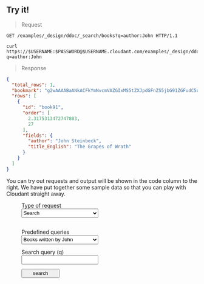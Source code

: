 <script type="text/javascript">
  $(document).ready(function() {
    var searchForm = $('form.search');
    var cqForm = $('form.cq');
    var outputField = $("#search-output-marker").next();
    var httpRequestField = $("#search-request-http-marker").next();
    var curlRequestField = $("#search-request-curl-marker").next();
    var forms = [searchForm, cqForm];
    var formNames = ['search', 'cq'];
    var predefinedQueries = {
      search: {
        'author-is-john': {query: 'author:John'},
        'sorting': {query: ''}
      },
      cq: {
        'actor-is-zoe-saldana': {query: '{ "selector": { "Person_name": "Zoe Saldana" } }'},
        'sorting': {query: ''}
      }
    };
    var searchQueryInput = $('form.search #test-search-query');
    var cqQueryInput = $('form.cq .query');
    var requestTypes = {
      search: {
        renderHttpRequest: function() {
          return 'GET /examples/_design/ddoc/_search/books?q=' + searchQueryInput.val() + ' HTTP/1.1';
        },
        renderCurlRequest: function() {
          return 'curl https://$USERNAME:$PASSWORD@$ACCOUNT.cloudant.com/examples/_design/ddoc/_search/books?q=' + searchQueryInput.val();
        },
        doAjaxRequest: function() {
        
        }
      },
      cq: {
        renderHttpRequest: function() {
          return 'POST /movies-demo-with-indexes/_find HTTP/1.1\nHost: examples.cloudant.com\n\n' + cqQueryInput.val();
        },
        renderCurlRequest: function() {
          return "curl https://$USERNAME:$PASSWORD@$ACCOUNT.cloudant.com/movies-demo-with-indexes/_find -X POST -d '" + cqQueryInput.val() + "'";
        }
      }
    };
    var highlight = function(elem) {
      elem.each(function(i, block) {
        hljs.highlightBlock(block);
      });
    };
    
    var requestChanged = function(formName) {
      httpRequestField.text(requestTypes[formName].renderHttpRequest());
      highlight(httpRequestField);
      curlRequestField.text(requestTypes[formName].renderCurlRequest());
      highlight(curlRequestField);
    }
    
    var requestTypeSelect = $('div.test-form-container select.request-type');
    var showSelectedType = function() {
      for (i in forms) {
        forms[i].hide();
      }
      var type = requestTypeSelect.val();
      if (type == 'search') {
        searchForm.show();    
      }
      if (type == 'cq') {
        cqForm.show();    
      }
      requestChanged(type);
    };
    requestTypeSelect.on("change", showSelectedType);
    showSelectedType();

    var initForm = function(formName, request) {
      console.log('initForm called with ', formName, request);
      for (field in request) {
        $('form.' + formName + ' .' + field).val(request[field]);
      }
    };
    var initPredefinedSelect = function(formName) {
      console.log('initPredefinedSelect called');
      var predefinedSelect = $('form.' + formName + ' select.predefined');
      predefinedSelect.on('change', function() {
        var request = predefinedSelect.val();
        console.log(formName, request, predefinedQueries[formName][request]);
        initForm(formName, predefinedQueries[formName][request]);
        requestChanged(formName);
      });
    };
    for (i in formNames) {
      initPredefinedSelect(formNames[i]);
    }
    initForm('search', predefinedQueries.search['author-is-john']);
    initForm('cq', predefinedQueries.cq['actor-is-zoe-saldana']);
    highlight(outputField);
    highlight(httpRequestField);
    highlight(curlRequestField);
    searchQueryInput.on('change keyup keypress', function() {requestChanged('search');});
    cqQueryInput.on('change keyup keypress', function() {requestChanged('cq');});
    var displayResult = function(jqXHR, textStatus) {
      var result = JSON.stringify(jQuery.parseJSON(jqXHR.responseText), null, '    ');
      outputField.show();
      outputField.text(result);
      highlight(outputField);
    }
    searchForm.submit(function(event) {
      var query = searchQueryInput.val();
      jQuery.ajax({
        url: '//examples.cloudant.com/docs-examples/_design/ddoc/_search/books?q=' + query,
        type: 'GET',
        beforeSend: function(xhr) {
          xhr.setRequestHeader("Authorization", "Basic " + btoa('thereencespedgetytolisir:c1IimpBSAC3b3A66N8LHKwKF'));
        },
        error: function(one, two) {
        },
        complete: displayResult
      });
      event.preventDefault();
    });
    cqForm.submit(function(event){
      var query = cqQueryInput.val();
      jQuery.ajax({
        url: '//examples.cloudant.com/movies-demo-with-indexes/_find',
        type: 'POST',
        data: query,
        beforeSend: function(xhr) {
          xhr.setRequestHeader("Authorization", "Basic " + btoa('thereencespedgetytolisir:c1IimpBSAC3b3A66N8LHKwKF'));
        },
        error: function(one, two) {
        },
        complete: displayResult
      });
      event.preventDefault();
    });
  });
</script>

## Try it!

> Request

<p id="search-request-http-marker"></p>

```http
GET /examples/_design/ddoc/_search/books?q=author:John HTTP/1.1
```

<p id="search-request-curl-marker"></p>

```shell
curl https://$USERNAME:$PASSWORD@$USERNAME.cloudant.com/examples/_design/ddoc/_search/books?q=author:John
```

> Response

<p id="search-output-marker"></p>

```json
{
  "total_rows": 1,
  "bookmark": "g2wAAAABaANkACFkYmNvcmVAZGIxMS5tZXJpdGFnZS5jbG91ZGFudC5uZXRsAAAAAm4EAAAAAIBuBAD___-_amgCRkACik3gAAAAYRtq",
  "rows": [
    {
      "id": "book91",
      "order": [
        2.3175313472747803,
        27
      ],
      "fields": {
        "author": "John Steinbeck",
        "title_English": "The Grapes of Wrath"
      }
    }
  ]
}
```

You can try out requests and output will be shown in the code column to the right. We have put together some sample data so that you can play with Cloudant straight away.

<div class="test-form-container">

  <label for="request-type">Type of request</label>
  <select name="request-type" class="request-type">
    <option selected="selected" value="search">Search</option>
    <option value="cq">Cloudant Query</option>
  </select>
  <br>
  <form action="#" class="search">
    <label for="predefined">Predefined queries</label>
    <select name="predefined" class="predefined">
      <option selected="selected" value="author-is-john">Books written by John</option>
      <option value="sorting">Search with sorting</option>
    </select>
    <label for="query">Search query (q)</label>
    <input size="100" type="text" name="query" class="query" id="test-search-query">
    <input type="submit" value="search" class="submit-button"></input>
  </form>
  
  <form action="#" class="cq">
    <label for="predefined">Predefined queries</label>
    <select name="predefined" class="predefined">
      <option selected="selected" value="actor-is-zoe-saldana">Movies with Zoe Saldana</option>
      <option value="sorting">Query with sorting</option>
    </select>
    <textarea rows="10" class="query" cols="80" id="requestBody"></textarea><br /><br />
    <input class="submit-button" type="submit" value="query"></input>
  </form>
    

</div>

<style type="text/css">
  .test-form-container textarea {
  
  }
  div.test-form-container {
    clear:none;
  }
  div.test-form-container * {
    margin: 0;
    padding: 0;
  }
  .test-form-container textarea, div.test-form-container input, div.test-form-container select, div.test-form-container label {
    margin-left: 40px;
    display: block;
  }
  .test-form-container textarea, div.test-form-container input, div.test-form-container select {
    margin-bottom: 12px;
    width: 40%;
    height: 24px;
  }
  .test-form-container textarea {
    height: 300px;
  }
  .test-form-container form {
    display: none;
  }
  .test-form-container form.search {
    display: block;
  }
  
  .test-form-container input {
    padding-left: 5px;
  }
  
  .test-form-container .submit-button {
    width: 100px;
    padding: 0;
  }
  
</style>
